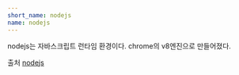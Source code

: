 ```yaml
---
short_name: nodejs
name: nodejs
---
```


nodejs는 자바스크립트 런타임 환경이다. chrome의 v8엔진으로 만들어졌다.

출처
[nodejs](https://nodejs.org/en)
